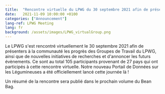 ```yaml
---
title:  "Rencontre virtuelle du LPWG du 30 septembre 2021 afin de présenter les nouvelles de la recherche et de lancer officiellement notre nouveau Portail de Données sur les Légumineuses !"
date:   2021-11-09 10:00:00 +0100
categories: ["Announcement"]
lang-ref: LPWG Meeting
lang: fr
background: /assets/images/LPWG_virtualGroup.png
---
```


Le LPWG s'est rencontré virtuellement le 30 septembre 2021 afin de présenters à la communauté les progrès des Groupes de Travail du LPWG, ainsi que de nouvelles initiatives de recherches et d'annoncer les futurs évènements. Ce sont au total 105 participants provenant de 27 pays qui ont participés à cette rencontre virtuelle. Notre nouveau Portail de Données sur les Légumineuses a été officiellement lancé cette journée là !

Un résumé de la rencontre sera publié dans le prochain volume du Bean Bag.